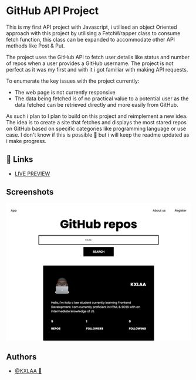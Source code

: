 # GitHub API Project

This is my first API project with Javascript, i utilised an object Oriented approach with this project by utilising a FetchWrapper class to consume fetch function, this class can be expanded to accommodate other API methods like Post & Put.

The project uses the GitHub API to fetch user details like status and number of repos when a user provides a GitHub username. The project is not perfect as it was my first and with it i got familiar with making API requests.


To enumerate the key issues with the project currently:

- The web page is not currently responsive
- The data being fetched is of no practical value to a potential user as the data fetched can be retrieved directly and more easily from GitHub.

As such i plan to I plan to build on this project and reimplement a new idea. The idea is to create a site that fetches and displays the most stared repos on GitHub based on specific categories like programming language or use case. I don't know if this is possible 🤔 but i will keep the readme updated as i make progress.


## 🔗 Links

- [LIVE PREVIEW](https://github.com/KXLAA)
  
## Screenshots

![App Screenshot](/Screenshot.png)

## Authors

- [@KXLAA 🤙](https://github.com/KXLAA)
